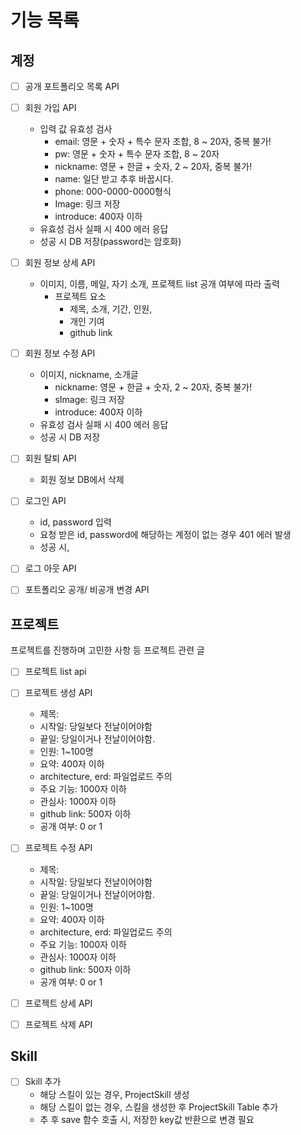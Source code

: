 # 기능 목록

## 계정

- [ ] 공개 포트폴리오 목록 API


- [ ] 회원 가입 API
    - 입력 값 유효성 검사
        - email: 영문 + 숫자 + 특수 문자 조합, 8 ~ 20자, 중복 불가!
        - pw: 영문 + 숫자 + 특수 문자 조합, 8 ~ 20자
        - nickname: 영문 + 한글 + 숫자, 2 ~ 20자, 중복 불가!
        - name: 일단 받고 추후 바꿉시다.
        - phone: 000-0000-0000형식
        - Image: 링크 저장
        - introduce: 400자 이하
    - 유효성 검사 실패 시 400 에러 응답
    - 성공 시 DB 저장(password는 암호화)
  

- [ ] 회원 정보 상세 API
    - 이미지, 이름, 메일, 자기 소개, 프로젝트 list 공개 여부에 따라 출력
        - 프로젝트 요소
            - 제목, 소개, 기간, 인원, 
            - 개인 기여
            - github link


- [ ] 회원 정보 수정 API
    - 이미지, nickname, 소개글
      - nickname: 영문 + 한글 + 숫자, 2 ~ 20자, 중복 불가!
      - sImage: 링크 저장
      - introduce: 400자 이하
    - 유효성 검사 실패 시 400 에러 응답
    - 성공 시 DB 저장


- [ ] 회원 탈퇴 API
    - 회원 정보 DB에서 삭제


- [ ] 로그인 API
    - id, password 입력
    - 요청 받은 id, password에 해당하는 계정이 없는 경우 401 에러 발생
    - 성공 시, 

- [ ] 로그 아웃 API
- [ ] 포트폴리오 공개/ 비공개 변경 API



## 프로젝트
프로젝트를 진행하며 고민한 사항 등 프로젝트 관련 글

- [ ] 프로젝트 list api

- [ ] 프로젝트 생성 API
  - 제목:
  - 시작일: 당일보다 전날이어야함
  - 끝일: 당일이거나 전날이어야함.
  - 인원: 1~100명
  - 요약: 400자 이하
  - architecture, erd: 파일업로드 주의
  - 주요 기능: 1000자 이하
  - 관심사: 1000자 이하
  - github link: 500자 이하
  - 공개 여부: 0 or 1

- [ ] 프로젝트 수정 API
    - 제목:
    - 시작일: 당일보다 전날이어야함
    - 끝일: 당일이거나 전날이어야함.
    - 인원: 1~100명
    - 요약: 400자 이하
    - architecture, erd: 파일업로드 주의
    - 주요 기능: 1000자 이하
    - 관심사: 1000자 이하
    - github link: 500자 이하
    - 공개 여부: 0 or 1
- [ ] 프로젝트 상세 API
- [ ] 프로젝트 삭제 API


## Skill

- [ ] Skill 추가
  - 해당 스킬이 있는 경우, ProjectSkill 생성
  - 해당 스킬이 없는 경우, 스킬을 생성한 후 ProjectSkill Table 추가
  - 추 후 save 함수 호출 시, 저장한 key값 반환으로 변경 필요